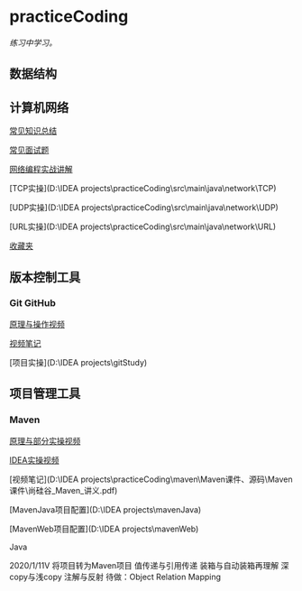 # practiceCoding

*练习中学习。*



## 数据结构





## 计算机网络

[常见知识总结](https://github.com/Snailclimb/JavaGuide/blob/master/docs/network/%E8%AE%A1%E7%AE%97%E6%9C%BA%E7%BD%91%E7%BB%9C%E7%9F%A5%E8%AF%86%E6%80%BB%E7%BB%93.md)

[常见面试题](https://github.com/Snailclimb/JavaGuide/blob/master/docs/network/%E8%AE%A1%E7%AE%97%E6%9C%BA%E7%BD%91%E7%BB%9C.md)

[网络编程实战讲解](https://www.bilibili.com/video/BV1LJ411z7vY)

[TCP实操](D:\IDEA projects\practiceCoding\src\main\java\network\TCP)

[UDP实操](D:\IDEA projects\practiceCoding\src\main\java\network\UDP)

[URL实操](D:\IDEA projects\practiceCoding\src\main\java\network\URL)

[收藏夹](chrome://bookmarks/?id=643)



## 版本控制工具

### Git GitHub

[原理与操作视频](https://www.bilibili.com/video/BV1pW411A7a5)

[视频笔记](D:\文档\学习\git&github\Git&GitHub.pdf)

[项目实操](D:\IDEA projects\gitStudy)



## 项目管理工具

### Maven

[原理与部分实操视频](https://www.bilibili.com/video/BV1TW411g7hP)

[IDEA实操视频](https://www.bilibili.com/video/BV1Te411W7N6)

[视频笔记](D:\IDEA projects\practiceCoding\maven\Maven课件、源码\Maven课件\尚硅谷_Maven_讲义.pdf)

[MavenJava项目配置](D:\IDEA projects\mavenJava)

[MavenWeb项目配置](D:\IDEA projects\mavenWeb)





Java

2020/1/11V
将项目转为Maven项目
值传递与引用传递
装箱与自动装箱再理解
深copy与浅copy
注解与反射
待做：Object Relation Mapping

